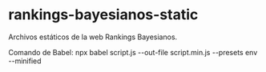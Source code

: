# rankings-bayesianos-static
Archivos estáticos de la web Rankings Bayesianos.

Comando de Babel: npx babel script.js --out-file script.min.js --presets env --minified
